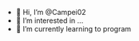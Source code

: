 - 👋 Hi, I’m @Campei02
- 👀 I’m interested in ...
- 🌱 I’m currently learning to program



<!---
Campei02/Campei02 is a ✨ special ✨ repository because its `README.md` (this file) appears on your GitHub profile.
You can click the Preview link to take a look at your changes.
--->
